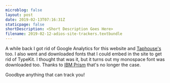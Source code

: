 ```yaml
---
microblog: false
layout: post
date: 2019-02-13T07:16:31Z
staticpage: false
shortDescription: <Short Description Goes Here>
filename: 2019-02-12-adios-site-trackers.textbundle
---
```

A while back I got rid of Google Analytics for this website and [Taphouse's](https://taphouse.io) too. I also went and downloaded fonts that I could embed in the site to get rid of TypeKit. I thought that was it, but it turns out my monospace font was downloaded too. Thanks to [IBM Prism](https://www.ibm.com/plex/) that's no longer the case.

Goodbye anything that can track you!